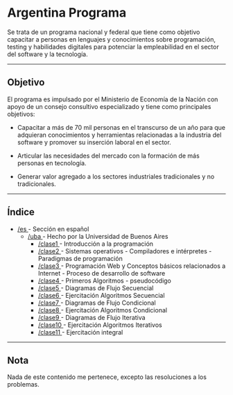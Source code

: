 <!-- markdownlint-disable-file MD033 -->
# **Argentina Programa**

Se trata de un programa nacional y federal que tiene como objetivo capacitar a personas en lenguajes y conocimientos sobre programación, testing y habilidades digitales para potenciar la empleabilidad en el sector del software y la tecnología.

<hr>

## **Objetivo**

El programa es impulsado por el Ministerio de Economía de la Nación con apoyo de un consejo consultivo especializado y tiene como principales objetivos:

- Capacitar a más de 70 mil personas en el transcurso de un año para que adquieran conocimientos y herramientas relacionadas a la industria del software y promover su inserción laboral en el sector.

- Articular las necesidades del mercado con la formación de más personas en tecnología.

- Generar valor agregado a los sectores industriales tradicionales y no tradicionales.

<hr>

## **Índice**

<ul>

  <li>
    <a href="https://github.com/TheoSempaii/ArgentinaPrograma/tree/master/es"> /es </a> - Sección en español
    <ul>
      <li>
        <a href="https://github.com/TheoSempaii/ArgentinaPrograma/tree/master/es/uba"> /uba </a> - Hecho por la Universidad de Buenos Aires
        <ul>
          <li>
            <a href="https://github.com/TheoSempaii/ArgentinaPrograma/tree/master/es/uba/clase1"> /clase1 </a> - Introducción a la programación
          </li>
          <li>
            <a href="https://github.com/TheoSempaii/ArgentinaPrograma/tree/master/es/uba/clase2"> /clase2 </a> - Sistemas operativos - Compiladores e intérpretes - Paradigmas de programación
          </li>
          <li>
            <a href="https://github.com/TheoSempaii/ArgentinaPrograma/tree/master/es/uba/clase3"> /clase3 </a> - Programación Web y Conceptos básicos relacionados a Internet - Proceso de desarrollo de software
          </li>
          <li>
            <a href="https://github.com/TheoSempaii/ArgentinaPrograma/tree/master/es/uba/clase4"> /clase4 </a> - Primeros Algoritmos - pseudocódigo
          </li>
          <li>
            <a href="https://github.com/TheoSempaii/ArgentinaPrograma/tree/master/es/uba/clase5"> /clase5 </a> - Diagramas de Flujo Secuencial
          </li>
          <li>
            <a href="https://github.com/TheoSempaii/ArgentinaPrograma/tree/master/es/uba/clase6"> /clase6 </a> - Ejercitación Algoritmos Secuencial
          </li>
          <li>
            <a href="https://github.com/TheoSempaii/ArgentinaPrograma/tree/master/es/uba/clase7"> /clase7 </a> - Diagramas de Flujo Condicional
          </li>
          <li>
            <a href="https://github.com/TheoSempaii/ArgentinaPrograma/tree/master/es/uba/clase8"> /clase8 </a> - Ejercitación Algoritmos Condicional
          </li>
          <li>
            <a href="https://github.com/TheoSempaii/ArgentinaPrograma/tree/master/es/uba/clase9"> /clase9 </a> - Diagramas de Flujo Iterativa
          </li>
          <li>
            <a href="https://github.com/TheoSempaii/ArgentinaPrograma/tree/master/es/uba/clase10"> /clase10 </a> - Ejercitación Algoritmos Iterativos
          </li>
            <li>
            <a href="https://github.com/TheoSempaii/ArgentinaPrograma/tree/master/es/uba/clase11"> /clase11 </a> - Ejercitación integral
          </li>
        </ul>
      </li>
    </ul>
  </li>

</ul>
<hr>

## **Nota**

Nada de este contenido me pertenece, excepto las resoluciones a los problemas.
